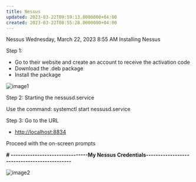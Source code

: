 ```yaml
---
title: Nessus
updated: 2023-03-22T09:59:13.0000000+04:00
created: 2023-03-22T08:55:28.0000000+04:00
---
```


Nessus
Wednesday, March 22, 2023
8:55 AM
Installing Nessus

Step 1:

- Go to their website and create an account to receive the activation code
- Download the .deb package
- Install the package

![image1](image1-23.png)

Step 2: Starting the nessusd.service

Use the command: systemctl start nessusd.service

Step 3: Go to the URL

- <http://localhost:8834>

Proceed with the on-screen prompts

**\# --------------------------------My Nessus Credentials---------------------------------------------**

![image2](image2-13.png)

